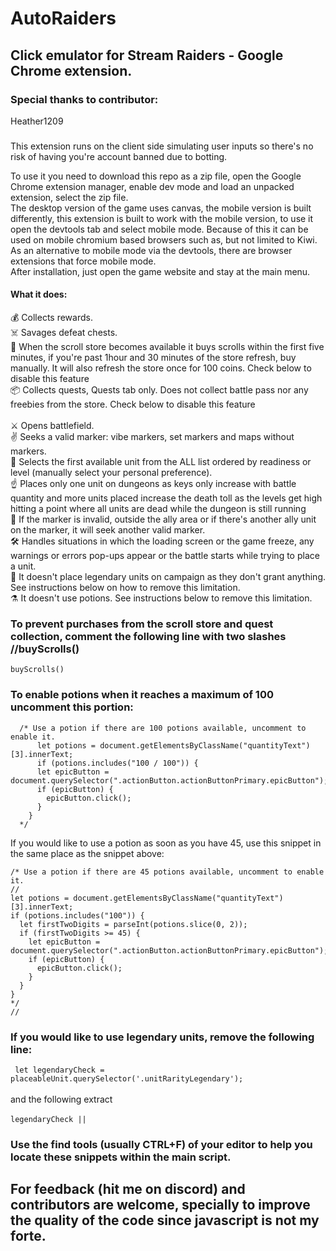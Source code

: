 # AutoRaiders
## Click emulator for Stream Raiders - Google Chrome extension.

### Special thanks to contributor:
Heather1209
###
This extension runs on the client side simulating user inputs so there's no risk of having you're account banned due to botting.

To use it you need to download this repo as a zip file, open the Google Chrome extension manager, enable dev mode and load an unpacked extension, select the zip file.<br>
The desktop version of the game uses canvas, the mobile version is built differently, this extension is built to work with the mobile version, to use it open the devtools tab and select mobile mode. Because of this it can be used on mobile chromium based browsers such as, but not limited to Kiwi.<br>
As an alternative to mobile mode via the devtools, there are browser extensions that force mobile mode.<br>
After installation, just open the game website and stay at the main menu.

#### What it does:
💰 Collects rewards.<br>
☠️ Savages defeat chests.<br>
📜 When the scroll store becomes available it buys scrolls within the first five minutes, if you're past 1hour and 30 minutes of the store refresh, buy manually. It will also refresh the store once for 100 coins. Check below to disable this feature<br>
📦 Collects quests, Quests tab only. Does not collect battle pass nor any freebies from the store. Check below to disable this feature<br><br>
⚔️ Opens battlefield.<br>
✌️ Seeks a valid marker: vibe markers, set markers and maps without markers.<br>
🫡 Selects the first available unit from the ALL list ordered by readiness or level (manually select your personal preference).<br>
☝️ Places only one unit on dungeons as keys only increase with battle quantity and more units placed increase the death toll as the levels get high hitting a point where all units are dead while the dungeon is still running <br>
🚫 If the marker is invalid, outside the ally area or if there's another ally unit on the marker, it will seek another valid marker.<br>
🛠️ Handles situations in which the loading screen or the game freeze, any warnings or errors pop-ups appear or the battle starts while trying to place a unit.<br>
💎 It doesn't place legendary units on campaign as they don't grant anything. See instructions below on how to remove this limitation.<br>
⚗️ It doesn't use potions. See instructions below to remove this limitation.<br>

### To prevent purchases from the scroll store and quest collection, comment the following line with two slashes //buyScrolls()
``` buyScrolls() ```


### To enable potions when it reaches a maximum of 100 uncomment this portion:
```
  /* Use a potion if there are 100 potions available, uncomment to enable it.
      let potions = document.getElementsByClassName("quantityText")[3].innerText;
      if (potions.includes("100 / 100")) {
      let epicButton = document.querySelector(".actionButton.actionButtonPrimary.epicButton");
      if (epicButton) {
        epicButton.click();
      }
    }
  */
```
If you would like to use a potion as soon as you have 45, use this snippet in the same place as the snippet above:
```
/* Use a potion if there are 45 potions available, uncomment to enable it.
//
let potions = document.getElementsByClassName("quantityText")[3].innerText;
if (potions.includes("100")) {
  let firstTwoDigits = parseInt(potions.slice(0, 2));
  if (firstTwoDigits >= 45) {
    let epicButton = document.querySelector(".actionButton.actionButtonPrimary.epicButton");
    if (epicButton) {
      epicButton.click();
    }
  }
}
*/
//
```
### If you would like to use legendary units, remove the following line:
```  let legendaryCheck = placeableUnit.querySelector('.unitRarityLegendary'); ```
<br><br>and the following extract<br><br>
``` legendaryCheck ||  ```

### Use the find tools (usually CTRL+F) of your editor to help you locate these snippets within the main script.

## For feedback (hit me on discord) and contributors are welcome, specially to improve the quality of the code since javascript is not my forte.

  
